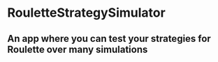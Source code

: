 # RouletteStrategySimulator
An app where you can test your strategies for Roulette over many simulations
---------------------------------------------------------------------------------
